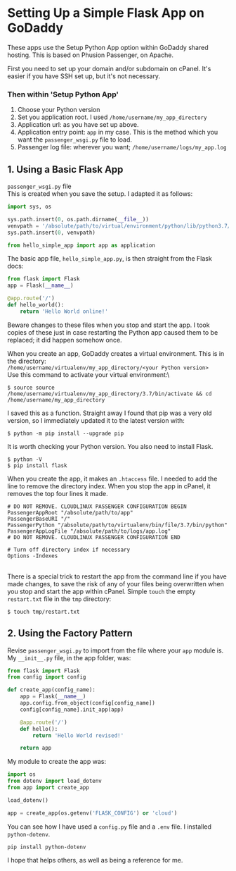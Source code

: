 # Setting Up a Simple Flask App on GoDaddy

These apps use the Setup Python App option within GoDaddy shared hosting.  This is based on Phusion Passenger, on Apache.

First you need to set up your domain and/or subdomain on cPanel.  It's easier if you have SSH set up, but it's not necessary.

### Then within 'Setup Python App'
1. Choose your Python version
1. Set you application root. I used `/home/username/my_app_directory`
1. Application url: as you have set up above.
1. Application entry point: `app` in my case.  This is the method which you want the `passenger_wsgi.py` file to load.
1. Passenger log file: wherever you want; `/home/username/logs/my_app.log`

## 1. Using a Basic Flask App
`passenger_wsgi.py` file\
This is created when you save the setup. I adapted it as follows:
```python
import sys, os

sys.path.insert(0, os.path.dirname(__file__))
venvpath = '/absolute/path/to/virtual/environment/python/lib/python3.7/site-packages'
sys.path.insert(0, venvpath)

from hello_simple_app import app as application
```

The basic app file, `hello_simple_app.py`, is then straight from the Flask docs:
```python
from flask import Flask
app = Flask(__name__)

@app.route('/')
def hello_world():
    return 'Hello World online!'
```
Beware changes to these files when you stop and start the app. I took copies of these just in case restarting the Python app caused them to be replaced; it did happen somehow once.

When you create an app, GoDaddy creates a virtual environment. This is in the directory:\
`/home/username/virtualenv/my_app_directory/<your Python version>` \
Use this command to activate your virtual environment:\
```
$ source source /home/username/virtualenv/my_app_directory/3.7/bin/activate && cd /home/username/my_app_directory
```
I saved this as a function. Straight away I found that pip was a very old version, so I immediately updated it to the latest version with:
```
$ python -m pip install --upgrade pip
```
It is worth checking your Python version. 
You also need to install Flask.
```
$ python -V
$ pip install flask
```
When you create the app, it makes an `.htaccess` file. I needed to add the line to remove the directory index. When you stop the app in cPanel, it removes the top four lines it made.
```
# DO NOT REMOVE. CLOUDLINUX PASSENGER CONFIGURATION BEGIN
PassengerAppRoot "/absolute/path/to/app"
PassengerBaseURI "/"
PassengerPython "/absolute/path/to/virtualenv/bin/file/3.7/bin/python"
PassengerAppLogFile "/absolute/path/to/logs/app.log"
# DO NOT REMOVE. CLOUDLINUX PASSENGER CONFIGURATION END

# Turn off directory index if necessary
Options -Indexes
```
\
There is a special trick to restart the app from the command line if you have made changes, to save the risk of any of your files being overwritten when you stop and start the app within cPanel.  Simple `touch` the empty `restart.txt` file in the `tmp` directory:
```
$ touch tmp/restart.txt
```

## 2. Using the Factory Pattern
Revise `passenger_wsgi.py` to import from the file where your `app` module is.\
My `__init__.py` file, in the app folder, was:
```python
from flask import Flask
from config import config

def create_app(config_name):
    app = Flask(__name__)
    app.config.from_object(config[config_name])
    config[config_name].init_app(app)

    @app.route('/')
    def hello():
        return 'Hello World revised!'

    return app
```
My module to create the app was:
```python
import os
from dotenv import load_dotenv
from app import create_app

load_dotenv()

app = create_app(os.getenv('FLASK_CONFIG') or 'cloud')
```
You can see how I have used a `config.py` file and a `.env` file.  I installed `python-dotenv`.
```
pip install python-dotenv
```

I hope that helps others, as well as being a reference for me.